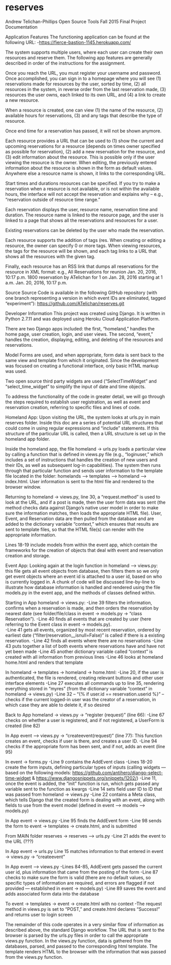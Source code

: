 # reserves

Andrew Telichan-Phillips
Open Source Tools
Fall 2015
Final Project Documentation


Application Features
The functioning application can be found at the following URL: 
-https://fierce-bastion-1145.herokuapp.com/

The system supports multiple users, where each user can create their own resources and reserve them.  The following app features are generally described in order of the instructions for the assignment.

Once you reach the URL, you must register your username and password.  Once accomplished, you can sign in to a homepage where you will see (1) reservations made for resources by the user, sorted by time, (2) all resources in the system, in reverse order from the last reservation made, (3) resources the user owns, each linked to its own URL, and (4) a link to create a new resource.

When a resource is created, one can view (1) the name of the resource, (2) available hours for reservations, (3) and any tags that describe the type of resource. 

Once end time for a reservation has passed, it will not be shown anymore.

Each resource provides a URL that can be used to (1) show the current and upcoming reservations for a resource (depends on times owner specified as possible for reservation), (2) add a new reservation for the resource, and (3) edit information about the resource.  This is possible only if the user viewing the resource is the owner. When editing, the previously entered information about the resource is shown in the form as default values. Anywhere else a resource name is shown, it links to the corresponding URL.

Start times and durations resources can be specified. If you try to make a reservation when a resource is not available, or is not within the available hours, the interface will not accept the reservation and explains why – e.g., “reservation outside of resource time range.”

Each reservation displays the user, resource name, reservation time and duration. The resource name is linked to the resource page, and the user is linked to a page that shows all the reservations and resources for a user.

Existing reservations can be deleted by the user who made the reservation. 

Each resource supports the addition of tags (res. When creating or editing a resource, the owner can specify 0 or more tags. When viewing resources, the tags for the resource will be shown, and each tag links to a URL that shows all the resources with the given tag.

Finally, each resource has an RSS link that dumps all reservations for the resource in XML format: e.g., All Reservations for reunion Jan. 20, 2016, 10:17 p.m. 1800 reservation by ATelichan for 1 on Jan. 28, 2016 starting at 1 a.m. Jan. 20, 2016, 10:17 p.m.


Source
Source Code is available in the following GitHub repository (with one branch representing a version in which event IDs are eliminated, tagged “experiment”):
https://github.com/ATelichan/reserves.git


Developer Information
This project was created using Django. It is written in Python 2.7.11 and was deployed using Heroku Cloud Application Platform.

There are two Django apps included: the first, “homeland,” handles the home page, user creation, login, and user views. The second, “event,” handles the creation, displaying, editing, and deleting of the resources and reservations. 

Model Forms are used, and when appropriate, form data is sent back to the same view and template from which it originated. Since the development was focused on creating a functional interface, only basic HTML markup was used. 

Two open source third party widgets are used (“SelectTimeWidget” and “select_time_widget” to simplify the input of date and time objects.

To address the functionality of the code in greater detail, we will go through the steps required to establish user registration, as well as event and reservation creation, referring to specific files and lines of code.


Homeland App:
Upon visiting the URL, the system looks at urls.py in main reserves folder.  Inside this doc are a series of potential URL structures that could come in using regular expressions and “include” statements.  If this structure of the particular URL is called, then a URL structure is set up in the homeland app folder.

Inside the homeland app, the file homeland → urls.py loads a particular view by calling a function that is defined in views.py file (e.g., “loginuser,” which includes a set of instructions that handles the creation of new users and their IDs, as well as subsequent log-in capabilities).  The system then runs through that particular function and sends user information to the template file located in the folder: homelands —> templates —> homeland —> index.html.  User information is sent to the html file and rendered to the browser window.

Returning to homeland → views.py, line 30, a “request.method” is used to look at the URL, and if a post is made, then the user form data was sent (the method checks data against Django’s native user model in order to make sure the information matches, then loads the appropriate HTML file).  User, Event, and Reservation data are then pulled from the database and are added to the dictionary variable “context,” which ensures that results are sent to template files, so that the HTML file(s) can render with the appropriate information.

Lines 18-19 include models from within the event app, which contain the frameworks for the creation of objects that deal with event and reservation creation and storage.  


Event App:
Looking again at the login function in homeland —> views.py: this file gets all event objects from database, then filters them so we only get event objects where an event id is attached to a user id, based on who is currently logged in.  A chunk of code will be discussed line-by-line to illustrate how database information is handled and rendered using the file models.py in the event app, and the methods of classes defined within.

Starting in App homeland → views.py:
-Line 39 filters the information, confirms when a reservation is made, and then orders the reservation by nearest date (see folder/file/class in event → models.py → “class Reservation”).
-Line 40 finds all events that are created by user (here referring to the Event class in event → models.py).  
-Line 41 gets all events, organized by most recent reservation, ordered by earliest date (“filter(reservation__isnull=False)” is called if there is a existing reservation.
-Line 42 finds all events where there are no reservations
-Line 43 puts together a list of both events where reservations have and have not yet been made
-Line 45 another dictionary variable called “context” is created with all information from previous lines
-Line 46 looks at homeland home.html and renders that template

In homeland → templates → homeland → home.html: 
-Line 20, if the user is authenticated, the file is rendered, creating relevant buttons and other user interface elements 
-Line 27 executes all commands up to line 35, rendering everything stored in “myres” (from the dictionary variable “context” in homeland → views.py)
-Line 32 – “{% if user.id == reservation.userid %}” – checks if the current logged-in user was the creator of a reservation, in which case they are able to delete it, if so desired

Back to App homeland → views.py → “register (request)” (line 66): 
-Line 67 checks on whether a user is registered, and if not registered, a UserForm is created (line 82)

In App event —> views.py → “createevent(request)” (line 77): 
This function creates an event, checks if user is there, and creates a user ID.
-Line 94 checks if the appropriate form has been sent, and if not, adds an event (line 95) 

In event → forms.py
-Line 9 contains the AddEvent class
-Lines 18-20 create the form inputs, defining particular types of inputs (calling widgets — based on the following models: https://github.com/antihero/django-select-time-widget & https://www.djangosnippets.org/snippets/1202/)
-Line 11, once the event is added, the “init” function is run, which gets passed any variable sent to the function as kwargs
-Line 14 sets field user ID to ID that was passed from homeland → views.py
-Line 22 contains a Meta class, which tells Django that the created form is dealing with an event, along with fields to use from the event model (defined in event —> models —> models.py)

In App event → views.py 
-Line 95 finds the AddEvent form
-Line 98 sends the form to event → templates → create.html,  and is submitted

From MAIN folder reserves → reserves —> urls.py 
-Line 21 adds the event to the URL (???)

In App event → urls.py 
Line 15 matches information to that entered in event → views.py → “createevent”

In App event —> views.py 
-Lines 84-85, AddEvent gets passed the current user id, plus information that came from the posting of the form
-Line 87 checks to make sure the form is valid (there are no default values, so specific types of information are required, and errors are flagged if not provided — established in event → models.py)
-Line 89 saves the event and adds associated form data into the database

To event → templates → event → create.html with no context 
-The request method in views.py is set to “POST,” and create.html declares “Success!” and returns user to login screen

The remainder of this code operates in a very similar flow of information as described above, the standard Django workflow.  The URL that is sent to the browser is parsed by the urls.py files in order to call the appropriate views.py function. In the views.py function, data is gathered from the databases, parsed, and passed to the corresponding html template. The template renders HTML to the browser with the information that was passed from the views.py function.

 


